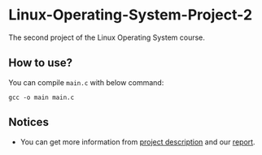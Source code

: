 # Linux-Operating-System-Project-2

The second project of the Linux Operating System course.

## How to use?
You can compile `main.c` with below command:
```
gcc -o main main.c
```

## Notices
- You can get more information from [project description](https://github.com/Cing-Chen/Linux-Operating-System-Project-2/blob/main/Project_2_Description.pdf) and our [report](https://github.com/Cing-Chen/Linux-Operating-System-Project-2/blob/main/Project_2_Report.pdf).
